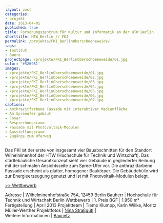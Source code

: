 ```yaml
---
layout: post
categories:
- projekt
date: 2013-04-01
published: true
title: Forschungszentrum für Kultur und Informatik an der HTW Berlin
shorttitle: HTW Berlin // FKI
permalink: /projekte/FKI_BerlinOberschoeneweide/
tags: 
- Institut
- Buero
projectpage: /projekte/FKI_BerlinOberschoeneweide/01.jpg 
color: '#526981'
images:
- /projekte/FKI_BerlinOberschoeneweide/01.jpg
- /projekte/FKI_BerlinOberschoeneweide/02.jpg
- /projekte/FKI_BerlinOberschoeneweide/03.jpg
- /projekte/FKI_BerlinOberschoeneweide/04.jpg
- /projekte/FKI_BerlinOberschoeneweide/05.jpg
- /projekte/FKI_BerlinOberschoeneweide/06.jpg
- /projekte/FKI_BerlinOberschoeneweide/07.jpg
captions:
- Anthrazitfarbene Fassade mit interaktiver Medienfläche
- Am Spreeufer gebaut
- Foyer
- Besprechungsraum
- Fassade mit Photovoltaik-Modulen
- Ausstellungsraum
- Zugänge zum Uferweg
---
```

Das FKI ist der erste von insgesamt vier Bauabschnitten für den Standort Wilhelminenhof der HTW (Hochschule für Technik und Wirtschaft). Das städtebauliche Gesamtkonzept sieht vier Gebäude in gegliederter Reihung mit der schmalen Ansichtsseite zum Spree-Ufer vor. Die anthrazitfarbene Fassade erscheint als glatter, homogener Baukörper. Die Gebäudehülle wird zur Energieerzeugung genutzt und ist mit Photovoltaik-Modulen belegt. 

[\>> Wettbewerb](../projekte/WBW_FKI_BerlinOberschoeneweide/)

Adresse			|	Wilhelminenhofstraße 75A, 12459 Berlin 
Bauherr			|	Hochschule für Technik und Wirtschaft Berlin 
Wettbewerb		|	1. Preis
BGF				|	1.950 m² 
Fertigstellung	|	April 2013
Projektteam		|	Tiemo Klumpp, Karin Willke, Moritz Müller-Werther
Projektfotos	|	[Nina Straßgütl](http://www.ninastrg.de/) 
                            |    
Weitere Informationen       |   [Baunetz](http://www.baunetzwissen.de/objektartikel/Fassade-Forschungs-und-Weiterbildungszentrum-fuer-Kultur-und-Informatik-in-Berlin_3402793.html)